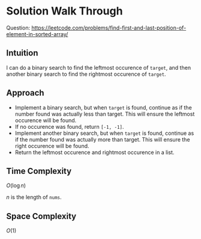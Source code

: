 # Solution Walk Through
Question: https://leetcode.com/problems/find-first-and-last-position-of-element-in-sorted-array/

## Intuition
I can do a binary search to find the leftmost occurence of `target`, and then another binary search to find the rightmost occurence of `target`.

## Approach
- Implement a binary search, but when `target` is found, continue as if the number found was actually less than target. This will ensure the leftmost occurence will be found.
- If no occurence was found, return `[-1, -1]`.
- Implement another binary search, but when `target` is found, continue as if the number found was actually more than target. This will ensure the right occurence will be found.
- Return the leftmost occurence and rightmost occurence in a list.

## Time Complexity
$O(\log n)$

$n$ is the length of `nums`.

## Space Complexity
$O(1)$